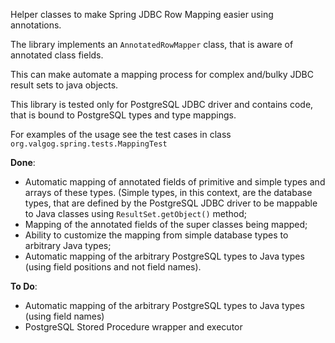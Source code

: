 Helper classes to make Spring JDBC Row Mapping easier using annotations.

The library implements an `AnnotatedRowMapper` class, that is aware of annotated class fields.

This can make automate a mapping process for complex and/bulky JDBC result sets to java objects.

This library is tested only for PostgreSQL JDBC driver and contains code, that is bound to PostgreSQL types and type mappings.

For examples of the usage see the test cases in class `org.valgog.spring.tests.MappingTest`

**Done**:

  * Automatic mapping of annotated fields of primitive and simple types and arrays of these types. (Simple types, in this context, are the database types, that are defined by the PostgreSQL JDBC driver to be mappable to Java classes using `ResultSet.getObject()` method;
  * Mapping of the annotated fields of the super classes being mapped;
  * Ability to customize the mapping from simple database types to arbitrary Java types;
  * Automatic mapping of the arbitrary PostgreSQL types to Java types (using field positions and not field names).

**To Do**:

  * Automatic mapping of the arbitrary PostgreSQL types to Java types (using field names)
  * PostgreSQL Stored Procedure wrapper and executor